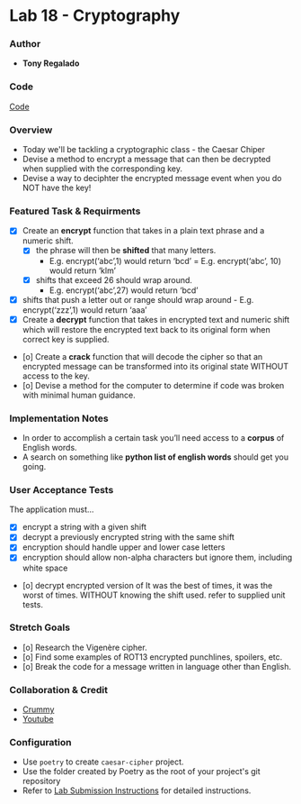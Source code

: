 # Lab 18 - Cryptography

### Author

- **Tony Regalado**

### Code

[Code](https://github.com/Edward-Regalado/cryptography/blob/main/caesar_cipher.py)

### Overview

- Today we'll be tackling a cryptographic class - the Caesar Chiper
- Devise a method to encrypt a message that can then be decrypted when supplied with the corresponding key.
- Devise a way to deciphter the encrypted message event when you do NOT have the key!

### Featured Task & Requirments

- [x] Create an **encrypt** function that takes in a plain text phrase and a numeric shift.
    - [x] the phrase will then be **shifted** that many letters.
        - E.g. encrypt(‘abc’,1) would return ‘bcd’ = E.g. encrypt(‘abc’, 10) would return ‘klm’
    - [x] shifts that exceed 26 should wrap around.
        - E.g. encrypt(‘abc’,27) would return ‘bcd’
- [x] shifts that push a letter out or range should wrap around
        - E.g. encrypt(‘zzz’,1) would return ‘aaa’
- [x] Create a **decrypt** function that takes in encrypted text and numeric shift which will restore the encrypted text back to its original form when correct key is supplied.
- [o] Create a **crack** function that will decode the cipher so that an encrypted message can be transformed into its original state WITHOUT access to the key.
- [o] Devise a method for the computer to determine if code was broken with minimal human guidance.


### Implementation Notes

- In order to accomplish a certain task you’ll need access to a **corpus** of English words.
- A search on something like **python list of english words** should get you going.

### User Acceptance Tests

The application must…

- [x] encrypt a string with a given shift
- [x] decrypt a previously encrypted string with the same shift
- [x] encryption should handle upper and lower case letters
- [x] encryption should allow non-alpha characters but ignore them, including white space
- [o] decrypt encrypted version of It was the best of times, it was the worst of times. WITHOUT knowing the shift used.
refer to supplied unit tests.

### Stretch Goals

- [o] Research the  Vigenère cipher.
- [o] Find some examples of ROT13 encrypted punchlines, spoilers, etc.
- [o] Break the code for a message written in language other than English.

### Collaboration & Credit

- [Crummy](https://www.crummy.com/software/BeautifulSoup/bs4/doc/)
- [Youtube](https://www.youtube.com/watch?v=XVv6mJpFOb0)

### Configuration

- Use `poetry` to create `caesar-cipher` project.
- Use the folder created by Poetry as the root of your project's git repository
- Refer to [Lab Submission Instructions](https://codefellows.github.io/code-401-python-guide/reference/submission-instructions/labs/) for detailed instructions.
